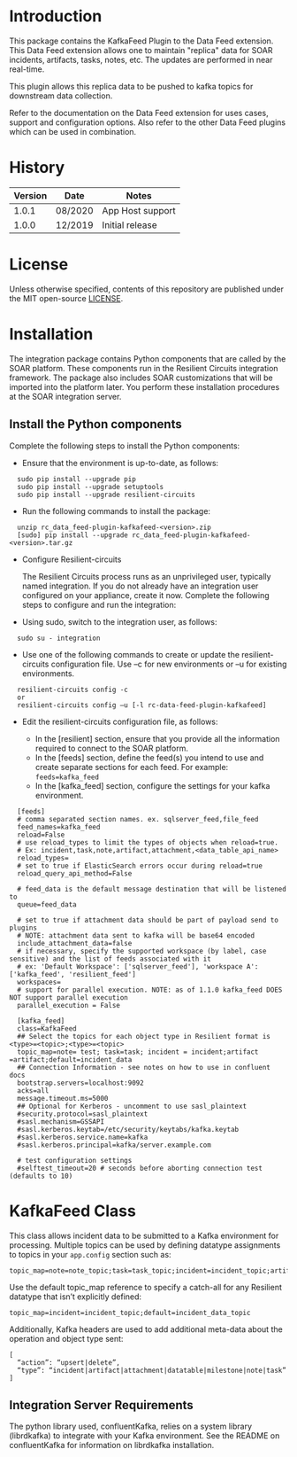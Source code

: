 # Introduction
This package contains the KafkaFeed Plugin to the Data Feed extension.  This Data Feed extension allows one to maintain "replica" data for SOAR incidents, artifacts, tasks, notes, etc.  The updates are performed in near real-time.

This plugin allows this replica data to be pushed to kafka topics for downstream data collection.

Refer to the documentation on the Data Feed extension for uses cases, support and configuration options. Also refer to the other Data Feed plugins which can be used in combination.

# History
| Version | Date | Notes |
| ------- | ---- | ----- |
| 1.0.1   | 08/2020 | App Host support |
| 1.0.0   | 12/2019 | Initial release |

# License

Unless otherwise specified, contents of this repository are published under the MIT open-source
[LICENSE](LICENSE).

# Installation
  The integration package contains Python components that are called by the SOAR platform. These components run in the Resilient Circuits integration framework. The package also includes SOAR customizations that will be imported into the platform later.
  You perform these installation procedures at the SOAR integration server.

## Install the Python components
  Complete the following steps to install the Python components:
* Ensure that the environment is up-to-date, as follows:
```
  sudo pip install --upgrade pip
  sudo pip install --upgrade setuptools
  sudo pip install --upgrade resilient-circuits
```
* Run the following commands to install the package:
```
  unzip rc_data_feed-plugin-kafkafeed-<version>.zip
  [sudo] pip install --upgrade rc_data_feed-plugin-kafkafeed-<version>.tar.gz
```
* Configure Resilient-circuits

  The Resilient Circuits process runs as an unprivileged user, typically named integration. If you do not already have an integration user configured on your appliance, create it now.
  Complete the following steps to configure and run the integration:
* Using sudo, switch to the integration user, as follows:
```
  sudo su - integration
```
* Use one of the following commands to create or update the resilient-circuits configuration file. Use –c for new environments or –u for existing environments.
```
  resilient-circuits config -c
  or
  resilient-circuits config –u [-l rc-data-feed-plugin-kafkafeed]
```
* Edit the resilient-circuits configuration file, as follows:

  - In the [resilient] section, ensure that you provide all the information required to connect to the SOAR platform.
  - In the [feeds] section, define the feed(s) you intend to use and create separate sections for each feed. For example:
    `feeds=kafka_feed`
  - In the [kafka_feed] section, configure the settings for your kafka environment.
```
  [feeds]
  # comma separated section names. ex. sqlserver_feed,file_feed
  feed_names=kafka_feed
  reload=False
  # use reload_types to limit the types of objects when reload=true.
  # Ex: incident,task,note,artifact,attachment,<data_table_api_name>
  reload_types=
  # set to true if ElasticSearch errors occur during reload=true
  reload_query_api_method=False

  # feed_data is the default message destination that will be listened to
  queue=feed_data

  # set to true if attachment data should be part of payload send to plugins
  # NOTE: attachment data sent to kafka will be base64 encoded
  include_attachment_data=false
  # if necessary, specify the supported workspace (by label, case sensitive) and the list of feeds associated with it
  # ex: 'Default Workspace': ['sqlserver_feed'], 'workspace A': ['kafka_feed', 'resilient_feed']
  workspaces=
  # support for parallel execution. NOTE: as of 1.1.0 kafka_feed DOES NOT support parallel execution
  parallel_execution = False

  [kafka_feed]
  class=KafkaFeed
  ## Select the topics for each object type in Resilient format is <type>=<topic>;<type>=<topic>
  topic_map=note= test; task=task; incident = incident;artifact =artifact;default=incident_data
  ## Connection Information - see notes on how to use in confluent docs
  bootstrap.servers=localhost:9092
  acks=all
  message.timeout.ms=5000
  ## Optional for Kerberos - uncomment to use sasl_plaintext
  #security.protocol=sasl_plaintext
  #sasl.mechanism=GSSAPI
  #sasl.kerberos.keytab=/etc/security/keytabs/kafka.keytab
  #sasl.kerberos.service.name=kafka
  #sasl.kerberos.principal=kafka/server.example.com

  # test configuration settings
  #selftest_timeout=20 # seconds before aborting connection test (defaults to 10)
```

# KafkaFeed Class
This class allows incident data to be submitted to a Kafka environment for processing. Multiple topics can be used by
defining datatype assignments to topics in your `app.config` section such as:
```
topic_map=note=note_topic;task=task_topic;incident=incident_topic;artifact=artifact_topic
```
Use the default topic_map reference to specify a catch-all for any Resilient datatype that isn’t explicitly defined:
```
topic_map=incident=incident_topic;default=incident_data_topic
```

Additionally, Kafka headers are used to add additional meta-data about the operation and object type sent:
```
[
  “action”: “upsert|delete”,
  “type”: “incident|artifact|attachment|datatable|milestone|note|task”
]
```
## Integration Server Requirements
The python library used, confluentKafka, relies on a system library (librdkafka) to integrate with your Kafka environment. See the README on confluentKafka for information on librdkafka installation.
